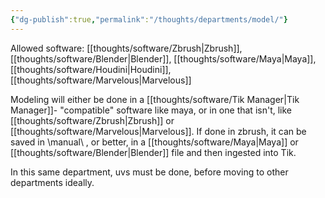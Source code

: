 ```yaml
---
{"dg-publish":true,"permalink":"/thoughts/departments/model/"}
---
```



Allowed software: [[thoughts/software/Zbrush\|Zbrush]], [[thoughts/software/Blender\|Blender]], [[thoughts/software/Maya\|Maya]], [[thoughts/software/Houdini\|Houdini]], [[thoughts/software/Marvelous\|Marvelous]]

Modeling will either be done in a [[thoughts/software/Tik Manager\|Tik Manager]]- "compatible" software like maya, or in one that isn't, like [[thoughts/software/Zbrush\|Zbrush]] or [[thoughts/software/Marvelous\|Marvelous]]. If done in zbrush, it can be saved in \manual\ , or better, in a [[thoughts/software/Maya\|Maya]] or [[thoughts/software/Blender\|Blender]] file and then ingested into Tik. 

In this same department, uvs must be done, before moving to other departments ideally.